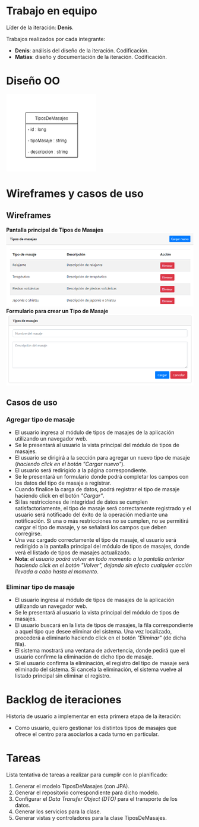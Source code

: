 # Trabajo en equipo
Líder de la iteración: **Denis**.

Trabajos realizados por cada integrante:
* **Denis**: análisis del diseño de la iteración. Codificación.
* **Matías**: diseño y documentación de la iteración. Codificación.

# Diseño OO
![Diagrama de clases](img/tiposDeMasajes.png)

# Wireframes y casos de uso
## Wireframes
**Pantalla principal de Tipos de Masajes**
![Diagrama de clases](img/tiposMasajes.png)
**Formulario para crear un Tipo de Masaje**
![Diagrama de clases](img/tiposMasajesForm.png)

## Casos de uso

### Agregar tipo de masaje
* El usuario ingresa al módulo de tipos de masajes de la aplicación utilizando un navegador web.
* Se le presentará al usuario la vista principal del módulo de tipos de masajes.
* El usuario se dirigirá a la sección para agregar un nuevo tipo de masaje (*haciendo click en el botón "Cargar nuevo"*).
* El usuario será redirigido a la página correspondiente.
* Se le presentará un formulario donde podrá completar los campos con los datos del tipo de masaje a registrar.
* Cuando finalice la carga de datos, podrá registrar el tipo de masaje haciendo click en el botón *"Cargar"*.
* Si las restricciones de integridad de datos se cumplen satisfactoriamente, el tipo de masaje será correctamente registrado y el usuario será notificado del éxito de la operación mediante una notificación. Si una o más restricciones no se cumplen, no se permitirá cargar el tipo de masaje, y se señalará los campos que deben corregirse.
* Una vez cargado correctamente el tipo de masaje, el usuario será redirigido a la pantalla principal del módulo de tipos de masajes, donde verá el listado de tipos de masajes actualizado.
* **Nota**: *el usuario podrá volver en todo momento a la pantalla anterior haciendo click en el botón "Volver", dejando sin efecto cualquier acción llevada a cabo hasta el momento*.

### Eliminar tipo de masaje
* El usuario ingresa al módulo de tipos de masajes de la aplicación utilizando un navegador web.
* Se le presentará al usuario la vista principal del módulo de tipos de masajes.
* El usuario buscará en la lista de tipos de masajes, la fila correspondiente a aquel tipo que desee eliminar del sistema. Una vez localizado, procederá a eliminarlo haciendo click en el botón *"Eliminar"* (de dicha fila).
* El sistema mostrará una ventana de advertencia, donde pedirá que el usuario confirme la eliminación de dicho tipo de masaje.
* Si el usuario confirma la eliminación, el registro del tipo de masaje será eliminado del sistema. Si cancela la eliminación, el sistema vuelve al listado principal sin eliminar el registro.

# Backlog de iteraciones
Historia de usuario a implementar en esta primera etapa de la iteración:
* Como usuario, quiero gestionar los distintos tipos de masajes que ofrece el centro para asociarlos a cada turno en particular.

# Tareas
Lista tentativa de tareas a realizar para cumplir con lo planificado:

1) Generar el modelo TiposDeMasajes (con JPA).
2) Generar el repositorio correspondiente para dicho modelo.
3) Configurar el *Data Transfer Object (DTO)* para el transporte de los datos.
4) Generar los servicios para la clase.
5) Generar vistas y controladores para la clase TiposDeMasajes.